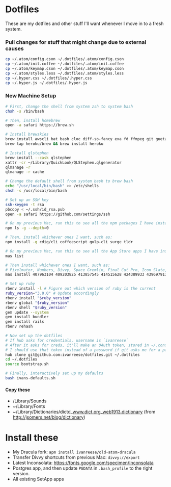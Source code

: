 # Dotfiles
These are my dotfiles and other stuff I'll want whenever I move in to a fresh system.

### Pull changes for stuff that might change due to external causes
```bash
cp ~/.atom/config.cson ~/.dotfiles/.atom/config.cson
cp ~/.atom/init.coffee ~/.dotfiles/.atom/init.coffee
cp ~/.atom/keymap.cson ~/.dotfiles/.atom/keymap.cson
cp ~/.atom/styles.less ~/.dotfiles/.atom/styles.less
cp ~/.hyper.css ~/.dotfiles/.hyper.css
cp ~/.hyper.js ~/.dotfiles/.hyper.js
```

### New Machine Setup

```bash
# First, change the shell from system zsh to system bash
chsh -s /bin/bash

# Then, install homebrew
open -a safari https://brew.sh

# Install brewskies
brew install awscli bat bash cloc diff-so-fancy exa fd ffmpeg git guetzli hub mas node prettyping rbenv yarn
brew tap heroku/brew && brew install heroku

# Install qlstephen
brew install --cask qlstephen
xattr -cr ~/Library/QuickLook/QLStephen.qlgenerator
qlmanage -r
qlmanage -r cache

# Change the default shell from system bash to brew bash
echo "/usr/local/bin/bash" >> /etc/shells
chsh -s /usr/local/bin/bash

# Set up an SSH key
ssh-keygen -t rsa
pbcopy < ~/.ssh/id_rsa.pub
open -a safari https://github.com/settings/ssh

# On my previous Mac, run this to see all the npm packages I have installed
npm ls -g --depth=0

# Then, install whichever ones I want, such as:
npm install -g cdig/cli coffeescript gulp-cli surge tldr

# On my previous Mac, run this to see all the App Store apps I have installed:
mas list

# Then install whichever ones I want, such as:
# Pixelmator, Numbers, Divvy, Space Gremlin, Final Cut Pro, Icon Slate, Keka, iA Writer, Quiver, xScope, ColorSnapper2, HyperDither, Pixelmator Pro, Wipr, Gifski, Tweetbot, Drafts
mas install 407963104 409203825 413857545 414515628 424389933 439697913 470158793 775737590 866773894 889428659 969418666 1110997147 1289583905 1320666476 1351639930 1384080005 1435957248

# Set up ruby
rbenv install -l # Figure out which version of ruby is the current
ruby_version="3.0.0" # Update accordingly
rbenv install "$ruby_version"
rbenv global "$ruby_version"
rbenv shell "$ruby_version"
gem update --system
gem install bundler
gem install rails
rbenv rehash

# Now set up the dotfiles
# If hub asks for credentials, username is `ivanreese`
# After it asks for creds, it'll make an OAuth token, stored in ~/.config/hub
# I should use that token instead of a password if git asks me for a password when working with an https remote
hub clone git@github.com:ivanreese/dotfiles.git ~/.dotfiles
cd ~/.dotfiles
source bootstrap.sh

# Finally, interactively set up my defaults
bash ivans-defaults.sh
```

#### Copy these
* /Library/Sounds
* ~/Library/Fonts
* ~/Library/Dictionaries/dictd_www.dict.org_web1913.dictionary (from http://jsomers.net/blog/dictionary)

# Install these
* My Dracula fork: `apm install ivanreese/old-atom-dracula`
* Transfer Divvy shortcuts from previous Mac: `divvy://export`
* Latest Inconsolata: https://fonts.google.com/specimen/Inconsolata
* Postgres app, and then update `PGDATA` in `.bash_profile` to the right version.
* All existing SetApp apps
